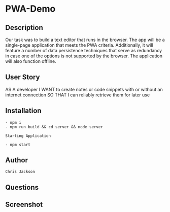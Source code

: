 # PWA-Demo

## Description

Our task was to build a text editor that runs in the browser. The app will be a single-page application that meets the PWA criteria. Additionally, it will feature a number of data persistence techniques that serve as redundancy in case one of the options is not supported by the browser. The application will also function offline.

## User Story

AS A developer
I WANT to create notes or code snippets with or without an internet connection
SO THAT I can reliably retrieve them for later use

## Installation

    - npm i 
    - npm run build && cd server && node server

    Starting Application

    - npm start

## Author

    Chris Jackson

## Questions

## Screenshot
